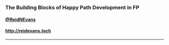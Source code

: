 ### The Building Blocks of Happy Path Development in FP
#### [@ReidNEvans](http://twitter.com/ReidNEvans)
#### http://reidevans.tech

---


